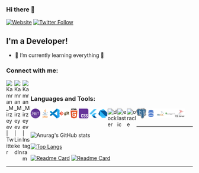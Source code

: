 ### Hi there 👋 

[![Website](https://img.shields.io/website?label=Kamran_Mirzeyev&style=for-the-badge&url=https%3A%2F%2Fhttps://github.com/k4ndev)](https://github.com/k4ndev)
[![Twitter Follow](https://img.shields.io/twitter/follow/Kamran_Mirzeyev?color=1DA1F2&logo=twitter&style=for-the-badge)](https://twitter.com/intent/follow?original_referer=https%3A%2F%2Fgithub.com%2FKamran_Mirzeyev&screen_name=Kamran_Mirzeyev)

## I'm a  Developer!


- 🌱 I’m currently learning everything 🤣


### Connect with me:

[<img align="left" alt="" width="22px" src="https://cdn0.iconfinder.com/data/icons/tuts/256/internet.png" />][website]
[<img align="left" alt="Kamran_Mirzeyev | Twitter" width="22px" src="https://cdn2.iconfinder.com/data/icons/social-media-2285/512/1_Twitter3_colored_svg-1024.png" />][twitter]
[<img align="left" alt="Kamran_Mirzeyev | LinkedIn" width="22px" src="https://cdn2.iconfinder.com/data/icons/social-media-2285/512/1_Linkedin_unofficial_colored_svg-1024.png" />][linkedin]
[<img align="left" alt="Kamran_Mirzeyev | Instagram" width="22px" src="https://cdn2.iconfinder.com/data/icons/social-media-2285/512/1_Instagram_colored_svg_1-1024.png" />][instagram]

<br />

### Languages and Tools:
[<img align="left" alt=".net" width="26px" src="https://raw.githubusercontent.com/github/explore/93d8a67084f94b2a444e510199a6e7622e5b09a3/topics/dotnet/dotnet.png" />][website]
[<img align="left" alt="java" width="26px" src="https://raw.githubusercontent.com/github/explore/5b3600551e122a3277c2c5368af2ad5725ffa9a1/topics/java/java.png" />][website]
[<img align="left" alt="Visual Studio Code" width="26px" src="https://raw.githubusercontent.com/github/explore/80688e429a7d4ef2fca1e82350fe8e3517d3494d/topics/visual-studio-code/visual-studio-code.png" />][website]
[<img align="left" alt="git" width="26px" src="https://raw.githubusercontent.com/github/explore/80688e429a7d4ef2fca1e82350fe8e3517d3494d/topics/git/git.png" />][website]
[<img align="left" alt="HTML5" width="26px" src="https://raw.githubusercontent.com/github/explore/80688e429a7d4ef2fca1e82350fe8e3517d3494d/topics/html/html.png" />][website]
[<img align="left" alt="css3" width="26px" src="https://raw.githubusercontent.com/github/explore/80688e429a7d4ef2fca1e82350fe8e3517d3494d/topics/css/css.png" />][website]
[<img align="left" alt="flutter" width="26px" src="https://raw.githubusercontent.com/github/explore/cebd63002168a05a6a642f309227eefeccd92950/topics/flutter/flutter.png" />][website]
[<img align="left" alt="dart" width="26px" src="https://raw.githubusercontent.com/github/explore/80688e429a7d4ef2fca1e82350fe8e3517d3494d/topics/dart/dart.png" />][website]
[<img align="left" alt="docker" width="26px" src="https://avatars.githubusercontent.com/u/5429470?s=200&v=4" />][website]
[<img align="left" alt="elastic" width="26px" src="https://avatars.githubusercontent.com/u/6764390?s=200&v=4" />][website]
[<img align="left" alt="oracle" width="26px" src="https://avatars.githubusercontent.com/u/4430336?s=200&v=4" />][website]
[<img align="left" alt="postgresql" width="26px" src="https://raw.githubusercontent.com/github/explore/80688e429a7d4ef2fca1e82350fe8e3517d3494d/topics/postgresql/postgresql.png" />][website]
[<img align="left" alt="SQL" width="26px" src="https://raw.githubusercontent.com/github/explore/80688e429a7d4ef2fca1e82350fe8e3517d3494d/topics/sql/sql.png" />][website]
[<img align="left" alt="MySQL" width="26px" src="https://raw.githubusercontent.com/github/explore/80688e429a7d4ef2fca1e82350fe8e3517d3494d/topics/mysql/mysql.png" />][website]
[<img align="left" alt="MongoDB" width="26px" src="https://raw.githubusercontent.com/github/explore/80688e429a7d4ef2fca1e82350fe8e3517d3494d/topics/mongodb/mongodb.png" />][website]
[<img align="left" alt="MSSQL" width="26px" src="https://raw.githubusercontent.com/github/explore/96943574ba0c0340ba6ea1e6f768e9abe43e34e1/topics/sql-server/sql-server.png" />][website]


<br />
<br />

---


![Anurag's GitHub stats](https://github-readme-stats.vercel.app/api?username=k4ndev&show_icons=true&theme=prussian )

[![Top Langs](https://github-readme-stats.vercel.app/api/top-langs/?username=k4ndev)](https://github.com/k4ndev/k4ndev)


[![Readme Card](https://github-readme-stats.vercel.app/api/pin/?username=k4ndev&repo=microservice.net5)](https://github.com/k4ndev/microservice.net5)
[![Readme Card](https://github-readme-stats.vercel.app/api/pin/?username=k4ndev&repo=DDD-Clean-Architecture-.NET)](https://github.com/k4ndev/DDD-Clean-Architecture-.NET)


---

[website]: https://github.com/k4ndev
[twitter]: https://twitter.com/Kamran_Mirzeyev
[youtube]: https://youtube.com/
[instagram]: https://instagram.com/mirzeyevkamran
[linkedin]: https://linkedin.com//in/kamran-mirzayev-796512a0/

